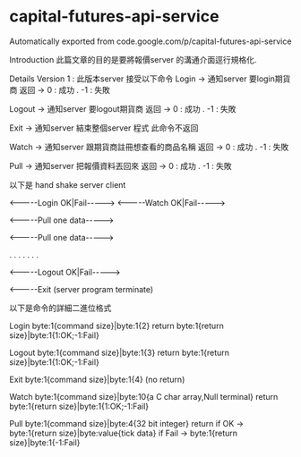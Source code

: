 # capital-futures-api-service
Automatically exported from code.google.com/p/capital-futures-api-service

Introduction
此篇文章的目的是要將報價server 的溝通介面逕行規格化.

Details
Version 1 : 此版本server 接受以下命令 Login -> 通知server 要login期貨商 返回 -> 0 : 成功 . -1 : 失敗

Logout -> 通知server 要logout期貨商 返回 -> 0 : 成功 . -1 : 失敗

Exit -> 通知server 結束整個server 程式 此命令不返回

Watch -> 通知server 跟期貨商註冊想查看的商品名稱 返回 -> 0 : 成功 . -1 : 失敗

Pull -> 通知server 把報價資料丟回來 返回 -> 0 : 成功 . -1 : 失敗

以下是 hand shake server client

<-----Login
OK|Fail----->
<-----Watch
OK|Fail----->

<-----Pull
one data----->

<-----Pull
one data----->

. . . . . . .

<-----Logout
OK|Fail----->

<-----Exit
(server program terminate)

以下是命令的詳細二進位格式 

Login byte:1{command size}|byte:1{2} return byte:1{return size}|byte:1{1:OK;-1:Fail}

Logout byte:1{command size}|byte:1{3} return byte:1{return size}|byte:1{1:OK;-1:Fail}

Exit byte:1{command size}|byte:1{4} (no return)

Watch byte:1{command size}|byte:10{a C char array,Null terminal} return byte:1{return size}|byte:1{1:OK;-1:Fail}

Pull byte:1{command size}|byte:4{32 bit integer} return if OK -> byte:1{return size}|byte:value{tick data} if Fail -> byte:1{return size}|byte:1{-1:Fail}
